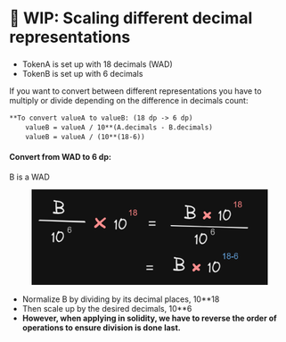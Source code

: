 # 🚧 WIP: Scaling different decimal representations

###

* TokenA is set up with 18 decimals (WAD)
* TokenB is set up with 6 decimals

If you want to convert between different representations you have to multiply or divide depending on the difference in decimals count:

```markdown
**To convert valueA to valueB: (18 dp -> 6 dp)
    valueB = valueA / 10**(A.decimals - B.decimals)
    valueB = valueA / (10**(18-6))
```

#### Convert from WAD to 6 dp:

B is a WAD

<figure><img src="../../.gitbook/assets/image (128).png" alt=""><figcaption></figcaption></figure>

* Normalize B by dividing by its decimal places, 10\*\*18
* Then scale up by the desired decimals, 10\*\*6
* **However, when applying in solidity, we have to reverse the order of operations to ensure division is done last.**&#x20;
